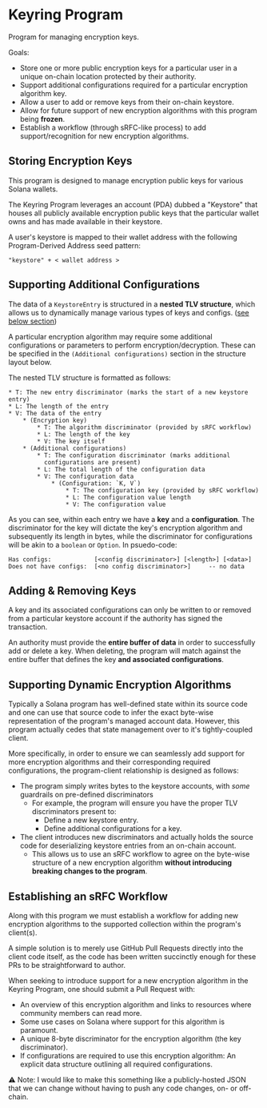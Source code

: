 # Keyring Program

Program for managing encryption keys.

Goals:

- Store one or more public encryption keys for a particular user in a unique on-chain location protected by their authority.
- Support additional configurations required for a particular encryption algorithm key.
- Allow a user to add or remove keys from their on-chain keystore.
- Allow for future support of new encryption algorithms with this program being **frozen**.
- Establish a workflow (through sRFC-like process) to add support/recognition for new encryption algorithms.

## Storing Encryption Keys

This program is designed to manage encryption public keys for various Solana wallets.

The Keyring Program leverages an account (PDA) dubbed a "Keystore" that houses all publicly available encryption public keys that the particular wallet owns and has made available in their keystore.

A user's keystore is mapped to their wallet address with the following Program-Derived Address seed pattern:

```shell
"keystore" + < wallet address >
```

## Supporting Additional Configurations

The data of a `KeystoreEntry` is structured in a **nested TLV structure**, which allows us to dynamically manage various types of keys and configs. ([see below section](#supporting-dynamic-encryption-algorithms))

A particular encryption algorithm may require some additional configurations or parameters to perform encryption/decryption. These can be specified in the `(Additional configurations)` section in the structure layout below.

The nested TLV structure is formatted as follows:

```text
* T: The new entry discriminator (marks the start of a new keystore entry)
* L: The length of the entry
* V: The data of the entry
    * (Encryption key)
        * T: The algorithm discriminator (provided by sRFC workflow)
        * L: The length of the key
        * V: The key itself
    * (Additional configurations)
        * T: The configuration discriminator (marks additional
          configurations are present)
        * L: The total length of the configuration data
        * V: The configuration data
            * (Configuration: `K, V`)
                * T: The configuration key (provided by sRFC workflow)
                * L: The configuration value length
                * V: The configuration value
```

As you can see, within each entry we have a **key** and a **configuration**. The discriminator for the key will dictate the key's encryption algorithm and subsequently its length in bytes, while the discriminator for configurations will be akin to a `boolean` or `Option`. In psuedo-code:

```text
Has configs:            [<config discriminator>] [<length>] [<data>] 
Does not have configs:  [<no config discriminator>]     -- no data
```

## Adding & Removing Keys

A key and its associated configurations can only be written to or removed from a particular keystore account if the authority has signed the transaction.

An authority must provide the **entire buffer of data** in order to successfully add or delete a key. When deleting, the program will match against the entire buffer that defines the key **and associated configurations**.

## Supporting Dynamic Encryption Algorithms

Typically a Solana program has well-defined state within its source code and one can use that source code to infer the exact byte-wise representation of the program's managed account data. However, this program actually cedes that state management over to it's tightly-coupled client.

More specifically, in order to ensure we can seamlessly add support for more encryption algorithms and their corresponding required configurations, the program-client relationship is designed as follows:

- The program simply writes bytes to the keystore accounts, with _some_ guardrails on pre-defined discriminators
  - For example, the program will ensure you have the proper TLV discriminators present to:
    - Define a new keystore entry.
    - Define additional configurations for a key.
- The client introduces new discriminators and actually holds the source code for deserializing keystore entries from an on-chain account.
  - This allows us to use an sRFC workflow to agree on the byte-wise structure of a new encryption algorithm **without introducing breaking changes to the program**.

## Establishing an sRFC Workflow

Along with this program we must establish a workflow for adding new encryption algorithms to the supported collection within the program's client(s).

A simple solution is to merely use GitHub Pull Requests directly into the client code itself, as the code has been written succinctly enough for these PRs to be straightforward to author.

When seeking to introduce support for a new encryption algorithm in the Keyring Program, one should submit a Pull Request with:

- An overview of this encryption algorithm and links to resources where community members can read more.
- Some use cases on Solana where support for this algorithm is paramount.
- A unique 8-byte discriminator for the encryption algorithm (the key discriminator).
- If configurations are required to use this encryption algorithm: An explicit data structure outlining all required configurations.

⚠️ Note: I would like to make this something like a publicly-hosted JSON that we can change without having to push any code changes, on- or off-chain.
